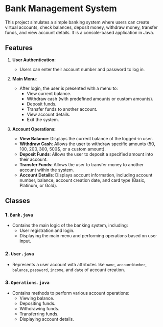 # Bank Management System

This project simulates a simple banking system where users can create virtual accounts, check balances, deposit money, withdraw money, transfer funds, and view account details. It is a console-based application in Java.

## Features

1. **User Authentication**:
   - Users can enter their account number and password to log in.
   
2. **Main Menu**:
   - After login, the user is presented with a menu to:
     - View current balance.
     - Withdraw cash (with predefined amounts or custom amounts).
     - Deposit funds.
     - Transfer funds to another account.
     - View account details.
     - Exit the system.

3. **Account Operations**:
   - **View Balance**: Displays the current balance of the logged-in user.
   - **Withdraw Cash**: Allows the user to withdraw specific amounts (50$, 100$, 200$, 300$, 500$, or a custom amount).
   - **Deposit Funds**: Allows the user to deposit a specified amount into their account.
   - **Transfer Funds**: Allows the user to transfer money to another account within the system.
   - **Account Details**: Displays account information, including account number, balance, account creation date, and card type (Basic, Platinum, or Gold).

## Classes

### 1. `Bank.java`
   - Contains the main logic of the banking system, including:
     - User registration and login.
     - Displaying the main menu and performing operations based on user input.

### 2. `User.java`
   - Represents a user account with attributes like `name`, `accountNumber`, `balance`, `password`, `income`, and `date` of account creation.
   
### 3. `Operations.java`
   - Contains methods to perform various account operations:
     - Viewing balance.
     - Depositing funds.
     - Withdrawing funds.
     - Transferring funds.
     - Displaying account details.


